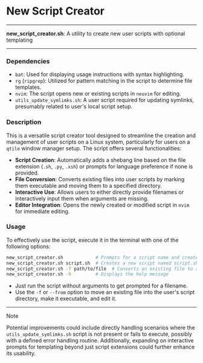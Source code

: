 # New Script Creator

---

**new_script_creator.sh**: A utility to create new user scripts with optional templating

---

### Dependencies

- `bat`: Used for displaying usage instructions with syntax highlighting.
- `rg` (`ripgrep`): Utilized for pattern matching in the script to determine file templates.
- `nvim`: The script opens new or existing scripts in `neovim` for editing.
- `utils_update_symlimks.sh`: A user script required for updating symlinks, presumably related to user's local script setup.

### Description

This is a versatile script creator tool designed to streamline the creation and management of user scripts on a Linux system, particularly for users on a `qtile` window manager setup. The script offers several functionalities:

- **Script Creation**: Automatically adds a shebang line based on the file extension (`.sh`, `.py`, `.xsh`) or prompts for language preference if none is provided.
- **File Conversion**: Converts existing files into user scripts by marking them executable and moving them to a specified directory.
- **Interactive Use**: Allows users to either directly provide filenames or interactively input them when arguments are missing.
- **Editor Integration**: Opens the newly created or modified script in `nvim` for immediate editing.

### Usage

To effectively use the script, execute it in the terminal with one of the following options:

```bash
new_script_creator.sh            # Prompts for a script name and creates it
new_script_creator.sh script.sh  # Creates a new script named script.sh
new_script_creator.sh -f path/to/file  # Converts an existing file to a user script
new_script_creator.sh -h         # Displays the help message
```

- Just run the script without arguments to get prompted for a filename.
- Use the `-f` or `--from` option to move an existing file into the user's script directory, make it executable, and edit it.

---

> [!NOTE]
> Potential improvements could include directly handling scenarios where the `utils_update_symlimks.sh` script is not present or fails to execute, possibly with a defined error handling routine. Additionally, expanding on interactive prompts for templating beyond just script extensions could further enhance its usability.